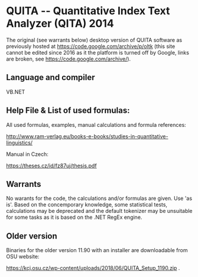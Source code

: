 # QUITA -- Quantitative Index Text Analyzer (QITA) 2014
The original (see warrants below) desktop version of QUITA software as previously hosted at https://code.google.com/archive/p/oltk (this site cannot be edited since 2016 as it the platform is turned off by Google, links are broken, see https://code.google.com/archive/).

## Language and compiler
VB.NET

## Help File & List of used formulas:
All used formulas, examples, manual calculations and formula references:

http://www.ram-verlag.eu/books-e-books/studies-in-quantitative-linguistics/

Manual in Czech:

https://theses.cz/id/fz87uj/thesis.pdf

## Warrants
No warants for the code, the calculations and/or formulas are given. Use 'as is'. Based on the concemporary knowledge, some statistical tests, calculations may be deprecated and the default tokenizer may be unsuitable for some tasks as it is based on the .NET RegEx engine. 

## Older version
Binaries for the older version 11.90 with an installer are downloadable from OSU website:

https://kcj.osu.cz/wp-content/uploads/2018/06/QUITA_Setup_1190.zip .
